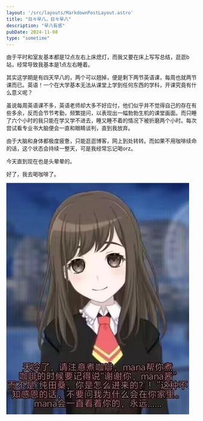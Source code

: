 ```yaml
---
layout: '/src/layouts/MarkdownPostLayout.astro'
title: "日々早八，日々早八"  
description: "早八有感"  
pubDate: 2024-11-08   
type: "sometime"  
---
```

由于平时和室友基本都是12点左右上床熄灯，而我又要在床上写写总结，逛逛b站，经常导致我基本是1点左右睡着。

其实这学期是有四天早八的，两个可以翘掉，便是剩下两节英语课，每周也就两节课而已。英语！一个在大学基本无法从课堂上学到任何东西的学科，开课究竟有什么意义呢？

虽说每周英语课不多，英语老师却大多不好应付，他们似乎并不觉得自己的存在有些多余，反而会节节考勤，频繁提问，以表现出一幅勃勃生机的课堂画面。而只睡了六个小时的我只能在学又学不进去，睡又睡不着的情况下被折磨两个小时。每次尝试看专业书大脑便会一直和眼睛谈判，直到我放弃。

由于大脑和身体都极度疲惫，只能逛逛博客，网上到处转转。而如果不用咖啡续命的话，这个状态会持续一整天，可是我经常忘记喝orz。

今天直到现在也是头晕晕的。

好了，我去喝咖啡了。

![mana桑,love!.jpg|334](https://raw.githubusercontent.com/moiseak/blogimg/main/img/36824c408f8057bf010e3be67b3065b1.jpg)

